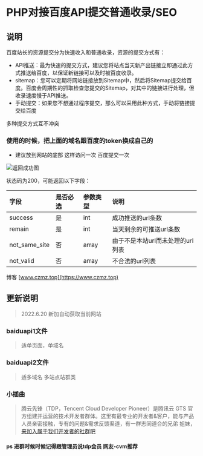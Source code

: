 <!--
 * @Name: AXI
 * @Date: 2022-06-16
 * @ContactTG: @czgov
-->
# PHP对接百度API提交普通收录/SEO
## 说明

百度站长的资源提交分为快速收入和普通收录，资源的提交方式有：

- API推送：最为快速的提交方式，建议您将站点当天新产出链接立即通过此方式推送给百度，以保证新链接可以及时被百度收录。
- sitemap：您可以定期将网站链接放到Sitemap中，然后将Sitemap提交给百度。百度会周期性的抓取检查您提交的Sitemap，对其中的链接进行处理，但收录速度慢于API推送。
- 手动提交：如果您不想通过程序提交，那么可以采用此种方式，手动将链接提交给百度

多种提交方式互不冲突

### 使用的时候，把上面的域名跟百度的token换成自己的


- 建议放到网站的底部 这样访问一次 百度提交一次

![返回成功图](https://ask.qcloudimg.com/http-save/yehe-2799756/fe6a51ad90a4cb9ad5ea408df1dea46b.png)

状态码为200，可能返回以下字段：

| 字段 | 是否必选 | 参数类型 | 说明 |
|:----|:----|:----|:----|
| success | 是  | int | 成功推送的url条数 |
| remain | 是 | int | 当天剩余的可推送url条数 |
| not\_same\_site | 否 | array | 由于不是本站url而未处理的url列表 |
| not\_valid | 否 | array | 不合法的url列表 |

博客 [www.czmz.top](https://www.czmz.top)


## 更新说明
> 2022.6.20 新加自动获取当前网站


### baiduapi1文件
> 适单页面，单域名
### baiduapi2文件
> 适多域名 多站点站群类

### 小插曲

> 腾云先锋（TDP，Tencent Cloud Developer Pioneer）是腾讯云 GTS 官方组建并运营的技术开发者群体。这里有最专业的开发者&客户，能与产品人员亲密接触，专有的问题&需求反馈渠道，有一群志同道合的兄弟 姐妹，[来加入属于我们开发者的社群吧 ](https://cloud.tencent.com/developer/article/1855195?from=10680)

#### ps 进群时候时候记得跟管理员说tdp会员 网友-cvm推荐